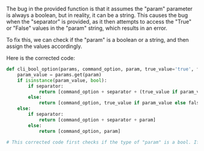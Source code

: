 The bug in the provided function is that it assumes the "param" parameter is always a boolean, but in reality, it can be a string. This causes the bug when the "separator" is provided, as it then attempts to access the "True" or "False" values in the "param" string, which results in an error.

To fix this, we can check if the "param" is a boolean or a string, and then assign the values accordingly.

Here is the corrected code:

```python
def cli_bool_option(params, command_option, param, true_value='true', false_value='false', separator=None):
    param_value = params.get(param)
    if isinstance(param_value, bool):
        if separator:
            return [command_option + separator + (true_value if param_value else false_value)]
        else:
            return [command_option, true_value if param_value else false_value]
    else:
        if separator:
            return [command_option + separator + param]
        else:
            return [command_option, param]

# This corrected code first checks if the type of "param" is a bool. If it is, then it uses the boolean values "true_value" and "false_value" to construct the return list. If "param" is not a bool, it uses the original "param" value to construct the return list.
```